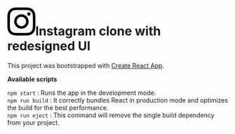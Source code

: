 # ![Instagram Logo](src\media\Instagram_logo.svg)Instagram clone with redesigned UI

This project was bootstrapped with [Create React App](https://github.com/facebook/create-react-app).

**Available scripts**

`npm start` : Runs the app in the development mode.<br>
`npm run build` : It correctly bundles React in production mode and optimizes the build for the best performance.<br>
`npm run eject` : This command will remove the single build dependency from your project.<br>

###